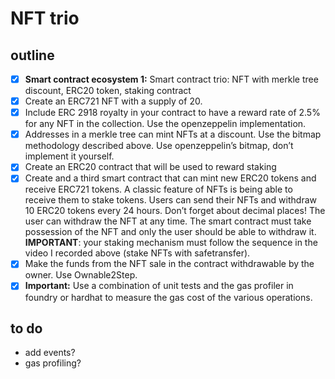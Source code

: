 # NFT trio

## outline

- [x]  **Smart contract ecosystem 1:** Smart contract trio: NFT with merkle tree discount, ERC20 token, staking contract
  - [x]  Create an ERC721 NFT with a supply of 20.
  - [x]  Include ERC 2918 royalty in your contract to have a reward rate of 2.5% for any NFT in the collection. Use the openzeppelin implementation.
  - [x]  Addresses in a merkle tree can mint NFTs at a discount. Use the bitmap methodology described above. Use openzeppelin’s bitmap, don’t implement it yourself.
  - [x]  Create an ERC20 contract that will be used to reward staking
  - [x]  Create and a third smart contract that can mint new ERC20 tokens and receive ERC721 tokens. A classic feature of NFTs is being able to receive them to stake tokens. Users can send their NFTs and withdraw 10 ERC20 tokens every 24 hours. Don’t forget about decimal places! The user can withdraw the NFT at any time. The smart contract must take possession of the NFT and only the user should be able to withdraw it. **IMPORTANT**: your staking mechanism must follow the sequence in the video I recorded above (stake NFTs with safetransfer).
  - [x]  Make the funds from the NFT sale in the contract withdrawable by the owner. Use Ownable2Step.
  - [x]  **Important:** Use a combination of unit tests and the gas profiler in foundry or hardhat to measure the gas cost of the various operations.

## to do

- add events?
- gas profiling?
